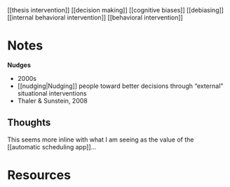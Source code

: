 [[thesis intervention]]
[[decision making]]
[[cognitive biases]]
[[debiasing]]
[[internal behavioral intervention]]
[[behavioral intervention]]

# Notes
**Nudges**
- 2000s
- [[nudging|Nudging]] people toward better decisions through “external” situational interventions
- Thaler & Sunstein, 2008


## Thoughts
This seems more inline with what I am seeing as the value of the [[automatic scheduling app]]...

# Resources